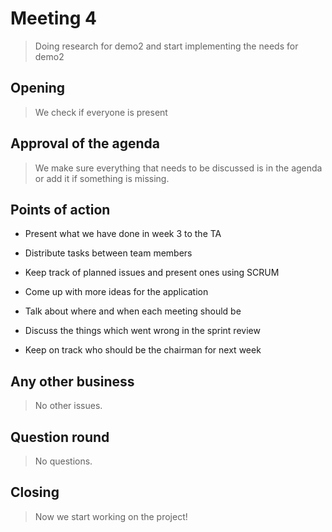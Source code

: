 # Meeting 4
> Doing research for demo2 and start implementing the needs for demo2


## Opening
> We check if everyone is present


## Approval of the agenda

> We make sure everything that needs to be discussed is in the agenda or add it if something is missing.


## Points of action


*  Present what we have done in week 3 to the TA

*  Distribute tasks between team members

*  Keep track of planned issues and present ones using SCRUM 

*  Come up with more ideas for the application
    
   

*  Talk about where and when each meeting should be
*  Discuss the things which went wrong in the sprint review

*  Keep on track who should be the chairman for next week
## Any other business

> No other issues.
## Question round

> No questions.


## Closing

> Now we start working on the project!